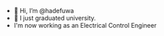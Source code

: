 - 👋 Hi, I’m @hadefuwa
- 🌱 I just graduated university.
- I'm now working as an Electrical Control Engineer

<!---
hadefuwa/hadefuwa is a ✨ special ✨ repository because its `README.md` (this file) appears on your GitHub profile.
You can click the Preview link to take a look at your changes.
--->
